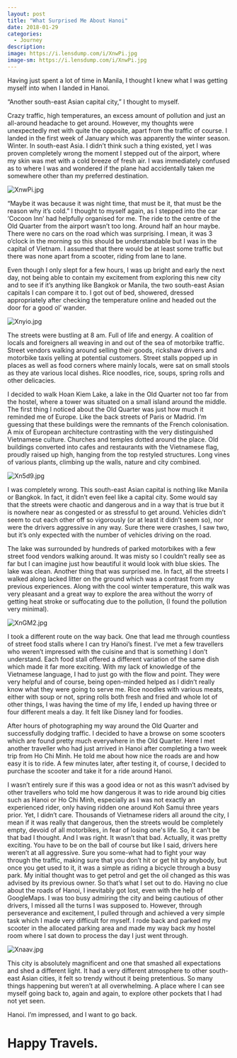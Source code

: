 ```yaml
---
layout: post
title: "What Surprised Me About Hanoi"
date: 2018-01-29
categories:
  - Journey
description: 
image: https://i.lensdump.com/i/XnwPi.jpg
image-sm: https://i.lensdump.com/i/XnwPi.jpg
---
```



Having just spent a lot of time in Manila, I thought I knew what I was getting myself into when I landed in Hanoi. 

“Another south-east Asian capital city,” I thought to myself.

Crazy traffic, high temperatures, an excess amount of pollution and just an all-around headache to get around. However, my thoughts were unexpectedly met with quite the opposite, apart from the traffic of course. I landed in the first week of January which was apparently the winter season. Winter. In south-east Asia. I didn’t think such a thing existed, yet I was proven completely wrong the moment I stepped out of the airport, where my skin was met with a cold breeze of fresh air. I was immediately confused as to where I was and wondered if the plane had accidentally taken me somewhere other than my preferred destination. 

![XnwPi.jpg](https://i.lensdump.com/i/XnwPi.jpg)

“Maybe it was because it was night time, that must be it, that must be the reason why it’s cold.” I thought to myself again, as I stepped into the car ‘Cocoon Inn’ had helpfully organised for me. The ride to the centre of the Old Quarter from the airport wasn’t too long. Around half an hour maybe. There were no cars on the road which was surprising. I mean, it was 3 o’clock in the morning so this should be understandable but I was in the capital of Vietnam. I assumed that there would be at least some traffic but there was none apart from a scooter, riding from lane to lane. 

Even though I only slept for a few hours, I was up bright and early the next day, not being able to contain my excitement from exploring this new city and to see if it’s anything like Bangkok or Manila, the two south-east Asian capitals I can compare it to. I got out of bed, showered, dressed appropriately after checking the temperature online and headed out the door for a good ol’ wander. 

![Xnyio.jpg](https://i.lensdump.com/i/Xnyio.jpg)

The streets were bustling at 8 am. Full of life and energy. A coalition of locals and foreigners all weaving in and out of the sea of motorbike traffic. Street vendors walking around selling their goods, rickshaw drivers and motorbike taxis yelling at potential customers. Street stalls popped up in places as well as food corners where mainly locals, were sat on small stools as they ate various local dishes. Rice noodles, rice, soups, spring rolls and other delicacies. 

I decided to walk Hoan Kiem Lake, a lake in the Old Quarter not too far from the hostel, where a tower was situated on a small island around the middle. The first thing I noticed about the Old Quarter was just how much it reminded me of Europe. Like the back streets of Paris or Madrid. I’m guessing that these buildings were the remnants of the French colonisation. A mix of European architecture contrasting with the very distinguished Vietnamese culture. Churches and temples dotted around the place. Old buildings converted into cafes and restaurants with the Vietnamese flag, proudly raised up high, hanging from the top restyled structures. Long vines of various plants, climbing up the walls, nature and city combined. 

![Xn5d9.jpg](https://i.lensdump.com/i/Xn5d9.jpg)

I was completely wrong. This south-east Asian capital is nothing like Manila or Bangkok. In fact, it didn’t even feel like a capital city. Some would say that the streets were chaotic and dangerous and in a way that is true but it is nowhere near as congested or as stressful to get around. Vehicles didn’t seem to cut each other off so vigorously (or at least it didn’t seem so), nor were the drivers aggressive in any way. Sure there were crashes, I saw two, but it’s only expected with the number of vehicles driving on the road. 

The lake was surrounded by hundreds of parked motorbikes with a few street food vendors walking around. It was misty so I couldn’t really see as far but I can imagine just how beautiful it would look with blue skies. The lake was clean. Another thing that was surprised me. In fact, all the streets I walked along lacked litter on the ground which was a contrast from my previous experiences. Along with the cool winter temperature, this walk was very pleasant and a great way to explore the area without the worry of getting heat stroke or suffocating due to the pollution, (I found the pollution very minimal).

![XnGM2.jpg](https://i.lensdump.com/i/XnGM2.jpg)

I took a different route on the way back. One that lead me through countless of street food stalls where I can try Hanoi’s finest. I’ve met a few travellers who weren’t impressed with the cuisine and that is something I don’t understand. Each food stall offered a different variation of the same dish which made it far more exciting. With my lack of knowledge of the Vietnamese language, I had to just go with the flow and point. They were very helpful and of course, being open-minded helped as I didn’t really know what they were going to serve me. Rice noodles with various meats, either with soup or not, spring rolls both fresh and fried and whole lot of other things, I was having the time of my life, I ended up having three or four different meals a day. It felt like Disney land for foodies. 



After hours of photographing my way around the Old Quarter and successfully dodging traffic. I decided to have a browse on some scooters which are found pretty much everywhere in the Old Quarter. Here I met another traveller who had just arrived in Hanoi after completing a two week trip from Ho Chi Minh. He told me about how nice the roads are and how easy it is to ride. A few minutes later, after testing it, of course, I decided to purchase the scooter and take it for a ride around Hanoi. 


I wasn’t entirely sure if this was a good idea or not as this wasn’t advised by other travellers who told me how dangerous it was to ride around big cities such as Hanoi or Ho Chi Minh, especially as I was not exactly an experienced rider, only having ridden one around Koh Samui three years prior. Yet, I didn’t care. Thousands of Vietnamese riders all around the city, I mean if it was really that dangerous, then the streets would be completely empty, devoid of all motorbikes, in fear of losing one's life. So, it can’t be that bad I thought. And I was right. It wasn’t that bad. Actually, it was pretty exciting. You have to be on the ball of course but like I said, drivers here weren’t at all aggressive. Sure you some-what had to fight your way through the traffic, making sure that you don’t hit or get hit by anybody, but once you get used to it, it was a simple as riding a bicycle through a busy park. My initial thought was to get petrol and get the oil changed as this was advised by its previous owner. So that’s what I set out to do. Having no clue about the roads of Hanoi, I inevitably got lost, even with the help of GoogleMaps. I was too busy admiring the city and being cautious of other drivers, I missed all the turns I was supposed to. However, through perseverance and excitement, I pulled through and achieved a very simple task which I made very difficult for myself. I rode back and parked my scooter in the allocated parking area and made my way back my hostel room where I sat down to process the day I just went through.

![Xnaav.jpg](https://i.lensdump.com/i/Xnaav.jpg)

This city is absolutely magnificent and one that smashed all expectations and shed a different light. It had a very different atmosphere to other south-east Asian cities, it felt so trendy without it being pretentious. So many things happening but weren’t at all overwhelming. A place where I can see myself going back to, again and again, to explore other pockets that I had not yet seen. 

Hanoi. I’m impressed, and I want to go back.

# Happy Travels.
